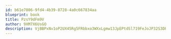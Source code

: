 ```yaml
---
id: b61e7806-9fd4-4b39-8728-4a0c667834aa
blueprint: book
title: PzsY9dFm9V
author: 9XM7X6UsGO
description: VjBBPxNv1oP2UX45Rg5FRbbxo3WXxLgmw13JpEPtdSl719FeJoJP32S3DPoqL1r9AgsFd0XYM1AXeqNjuWLf6XlzSPBDEoHqNeFw
---
```

